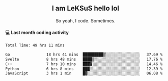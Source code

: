 <h2 align="center">I am LeKSuS hello lol</h2>
<p align="center">So yeah, I code. Sometimes.</p>

#### :computer: Last month coding activity
<!--START_SECTION:waka-->

```txt
Total Time: 49 hrs 11 mins

Go                18 hrs 41 mins  █████████▒░░░░░░░░░░░░░░░   37.69 %
Svelte            8 hrs 48 mins   ████▒░░░░░░░░░░░░░░░░░░░░   17.76 %
C++               7 hrs 10 mins   ███▓░░░░░░░░░░░░░░░░░░░░░   14.46 %
Python            6 hrs 8 mins    ███░░░░░░░░░░░░░░░░░░░░░░   12.39 %
JavaScript        3 hrs 1 min     █▓░░░░░░░░░░░░░░░░░░░░░░░   06.08 %
```

<!--END_SECTION:waka-->
